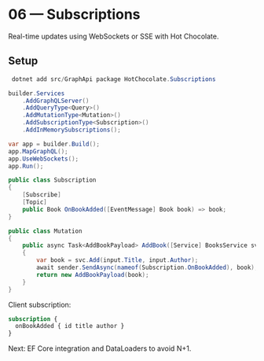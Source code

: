 # 06 — Subscriptions

Real-time updates using WebSockets or SSE with Hot Chocolate.

## Setup
```powershell
 dotnet add src/GraphApi package HotChocolate.Subscriptions
```

```csharp
builder.Services
    .AddGraphQLServer()
    .AddQueryType<Query>()
    .AddMutationType<Mutation>()
    .AddSubscriptionType<Subscription>()
    .AddInMemorySubscriptions();

var app = builder.Build();
app.MapGraphQL();
app.UseWebSockets();
app.Run();

public class Subscription
{
    [Subscribe]
    [Topic]
    public Book OnBookAdded([EventMessage] Book book) => book;
}

public class Mutation
{
    public async Task<AddBookPayload> AddBook([Service] BooksService svc, [Service] ITopicEventSender sender, AddBookInput input)
    {
        var book = svc.Add(input.Title, input.Author);
        await sender.SendAsync(nameof(Subscription.OnBookAdded), book);
        return new AddBookPayload(book);
    }
}
```

Client subscription:
```graphql
subscription {
  onBookAdded { id title author }
}
```

Next: EF Core integration and DataLoaders to avoid N+1.
